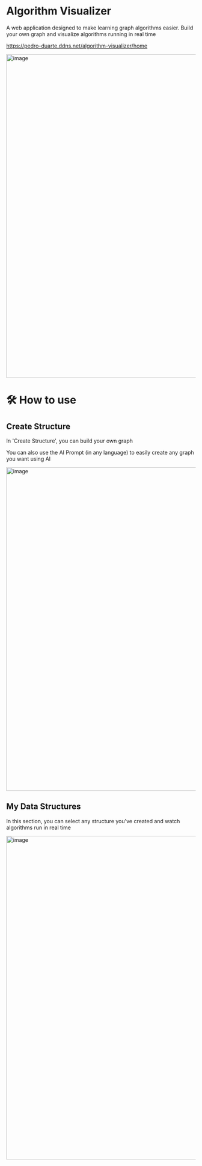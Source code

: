 # Algorithm Visualizer

A web application designed to make learning graph algorithms easier. Build your own graph and visualize algorithms running in real time

https://pedro-duarte.ddns.net/algorithm-visualizer/home

<img width="1901" height="861" alt="image" src="https://github.com/user-attachments/assets/a7cb1fe1-1c96-43e5-89e7-23d7dad3cbb0" />

# 🛠️ How to use

## Create Structure
In 'Create Structure', you can build your own graph

You can also use the AI Prompt (in any language) to easily create any graph you want using AI

<img width="1901" height="861" alt="image" src="https://github.com/user-attachments/assets/e0c505eb-50f4-4d6e-9bc4-0f0353b94509" />


## My Data Structures

In this section, you can select any structure you've created and watch algorithms run in real time

<img width="1901" height="861" alt="image" src="https://github.com/user-attachments/assets/a842257d-3135-4f79-8da4-ada62c0171f9" />
